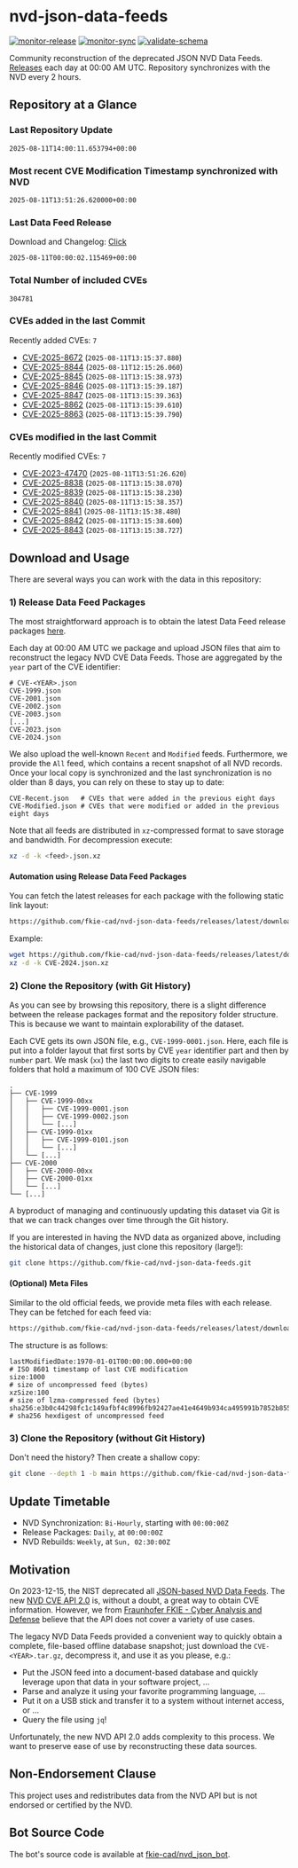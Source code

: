 # nvd-json-data-feeds

[![monitor-release](https://github.com/fkie-cad/nvd-json-data-feeds/actions/workflows/monitor_release.yml/badge.svg)](https://github.com/fkie-cad/nvd-json-data-feeds/actions/workflows/monitor_release.yml)
[![monitor-sync](https://github.com/fkie-cad/nvd-json-data-feeds/actions/workflows/monitor_sync.yml/badge.svg)](https://github.com/fkie-cad/nvd-json-data-feeds/actions/workflows/monitor_sync.yml)
[![validate-schema](https://github.com/fkie-cad/nvd-json-data-feeds/actions/workflows/validate_schema.yml/badge.svg)](https://github.com/fkie-cad/nvd-json-data-feeds/actions/workflows/validate_schema.yml)

Community reconstruction of the deprecated JSON NVD Data Feeds.
[Releases](https://github.com/fkie-cad/nvd-json-data-feeds/releases/latest) each day at 00:00 AM UTC.
Repository synchronizes with the NVD every 2 hours.

## Repository at a Glance

### Last Repository Update

```plain
2025-08-11T14:00:11.653794+00:00
```

### Most recent CVE Modification Timestamp synchronized with NVD

```plain
2025-08-11T13:51:26.620000+00:00
```

### Last Data Feed Release

Download and Changelog: [Click](https://github.com/fkie-cad/nvd-json-data-feeds/releases/latest)

```plain
2025-08-11T00:00:02.115469+00:00
```

### Total Number of included CVEs

```plain
304781
```

### CVEs added in the last Commit

Recently added CVEs: `7`

- [CVE-2025-8672](CVE-2025/CVE-2025-86xx/CVE-2025-8672.json) (`2025-08-11T13:15:37.880`)
- [CVE-2025-8844](CVE-2025/CVE-2025-88xx/CVE-2025-8844.json) (`2025-08-11T12:15:26.060`)
- [CVE-2025-8845](CVE-2025/CVE-2025-88xx/CVE-2025-8845.json) (`2025-08-11T13:15:38.973`)
- [CVE-2025-8846](CVE-2025/CVE-2025-88xx/CVE-2025-8846.json) (`2025-08-11T13:15:39.187`)
- [CVE-2025-8847](CVE-2025/CVE-2025-88xx/CVE-2025-8847.json) (`2025-08-11T13:15:39.363`)
- [CVE-2025-8862](CVE-2025/CVE-2025-88xx/CVE-2025-8862.json) (`2025-08-11T13:15:39.610`)
- [CVE-2025-8863](CVE-2025/CVE-2025-88xx/CVE-2025-8863.json) (`2025-08-11T13:15:39.790`)


### CVEs modified in the last Commit

Recently modified CVEs: `7`

- [CVE-2023-47470](CVE-2023/CVE-2023-474xx/CVE-2023-47470.json) (`2025-08-11T13:51:26.620`)
- [CVE-2025-8838](CVE-2025/CVE-2025-88xx/CVE-2025-8838.json) (`2025-08-11T13:15:38.070`)
- [CVE-2025-8839](CVE-2025/CVE-2025-88xx/CVE-2025-8839.json) (`2025-08-11T13:15:38.230`)
- [CVE-2025-8840](CVE-2025/CVE-2025-88xx/CVE-2025-8840.json) (`2025-08-11T13:15:38.357`)
- [CVE-2025-8841](CVE-2025/CVE-2025-88xx/CVE-2025-8841.json) (`2025-08-11T13:15:38.480`)
- [CVE-2025-8842](CVE-2025/CVE-2025-88xx/CVE-2025-8842.json) (`2025-08-11T13:15:38.600`)
- [CVE-2025-8843](CVE-2025/CVE-2025-88xx/CVE-2025-8843.json) (`2025-08-11T13:15:38.727`)


## Download and Usage

There are several ways you can work with the data in this repository:

### 1) Release Data Feed Packages

The most straightforward approach is to obtain the latest Data Feed release packages [here](https://github.com/fkie-cad/nvd-json-data-feeds/releases/latest).

Each day at 00:00 AM UTC we package and upload JSON files that aim to reconstruct the legacy NVD CVE Data Feeds.
Those are aggregated by the `year` part of the CVE identifier:

```
# CVE-<YEAR>.json
CVE-1999.json
CVE-2001.json
CVE-2002.json
CVE-2003.json
[...]
CVE-2023.json
CVE-2024.json
```

We also upload the well-known `Recent` and `Modified` feeds.
Furthermore, we provide the `All` feed, which contains a recent snapshot of all NVD records.
Once your local copy is synchronized and the last synchronization is no older than 8 days, you can rely on these to stay up to date:

```plain
CVE-Recent.json   # CVEs that were added in the previous eight days
CVE-Modified.json # CVEs that were modified or added in the previous eight days
```

Note that all feeds are distributed in `xz`-compressed format to save storage and bandwidth.
For decompression execute:

```sh
xz -d -k <feed>.json.xz
```

#### Automation using Release Data Feed Packages

You can fetch the latest releases for each package with the following static link layout:

```sh
https://github.com/fkie-cad/nvd-json-data-feeds/releases/latest/download/CVE-<YEAR>.json.xz
```

Example:

```sh
wget https://github.com/fkie-cad/nvd-json-data-feeds/releases/latest/download/CVE-2024.json.xz
xz -d -k CVE-2024.json.xz
```

### 2) Clone the Repository (with Git History)

As you can see by browsing this repository, there is a slight difference between the release packages format and the repository folder structure.
This is because we want to maintain explorability of the dataset.

Each CVE gets its own JSON file, e.g., `CVE-1999-0001.json`.
Here, each file is put into a folder layout that first sorts by CVE `year` identifier part and then by `number` part.
We mask (`xx`) the last two digits to create easily navigable folders that hold a maximum of 100 CVE JSON files:

```plain
.
├── CVE-1999
│   ├── CVE-1999-00xx
│   │   ├── CVE-1999-0001.json
│   │   ├── CVE-1999-0002.json
│   │   └── [...]
│   ├── CVE-1999-01xx
│   │   ├── CVE-1999-0101.json
│   │   └── [...]
│   └── [...]
├── CVE-2000
│   ├── CVE-2000-00xx
│   ├── CVE-2000-01xx
│   └── [...]
└── [...]
```

A byproduct of managing and continuously updating this dataset via Git is that we can track changes over time through the Git history.

If you are interested in having the NVD data as organized above, including the historical data of changes, just clone this repository (large!):

```sh
git clone https://github.com/fkie-cad/nvd-json-data-feeds.git
```

#### (Optional) Meta Files

Similar to the old official feeds, we provide meta files with each release. They can be fetched for each feed via:

```sh
https://github.com/fkie-cad/nvd-json-data-feeds/releases/latest/download/CVE-<YEAR>.meta
```

The structure is as follows:

```plain
lastModifiedDate:1970-01-01T00:00:00.000+00:00                          # ISO 8601 timestamp of last CVE modification
size:1000                                                               # size of uncompressed feed (bytes)
xzSize:100                                                              # size of lzma-compressed feed (bytes)
sha256:e3b0c44298fc1c149afbf4c8996fb92427ae41e4649b934ca495991b7852b855 # sha256 hexdigest of uncompressed feed
```

### 3) Clone the Repository (without Git History)

Don't need the history? Then create a shallow copy:

```sh
git clone --depth 1 -b main https://github.com/fkie-cad/nvd-json-data-feeds.git
```


## Update Timetable

* NVD Synchronization: `Bi-Hourly`, starting with `00:00:00Z`
* Release Packages: `Daily`, at `00:00:00Z`
* NVD Rebuilds: `Weekly`, at `Sun, 02:30:00Z`


## Motivation

On 2023-12-15, the NIST deprecated all [JSON-based NVD Data Feeds](https://nvd.nist.gov/vuln/data-feeds#divRetirementBanner-1).
The new [NVD CVE API 2.0](https://nvd.nist.gov/developers/vulnerabilities) is, without a doubt, a great way to obtain CVE information.
However, we from [Fraunhofer FKIE - Cyber Analysis and Defense](https://www.fkie.fraunhofer.de/en/departments/cad.html) believe that the API does not cover a variety of use cases.

The legacy NVD Data Feeds provided a convenient way to quickly obtain a complete, file-based offline database snapshot; just download the `CVE-<YEAR>.tar.gz`, decompress it, and use it as you please, e.g.:

- Put the JSON feed into a document-based database and quickly leverage upon that data in your software project, ...
- Parse and analyze it using your favorite programming language, ...
- Put it on a USB stick and transfer it to a system without internet access, or ...
- Query the file using `jq`!

Unfortunately, the new NVD API 2.0 adds complexity to this process.
We want to preserve ease of use by reconstructing these data sources.

## Non-Endorsement Clause

This project uses and redistributes data from the NVD API but is not endorsed or certified by the NVD.

## Bot Source Code

The bot's source code is available at [fkie-cad/nvd\_json\_bot](https://github.com/fkie-cad/nvd_json_bot).